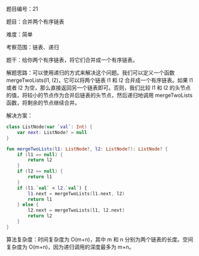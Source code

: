 题目编号：21

题目：合并两个有序链表

难度：简单

考察范围：链表、递归

题干：给你两个有序链表，将它们合并成一个有序链表。

解题思路：可以使用递归的方式来解决这个问题。我们可以定义一个函数 mergeTwoLists(l1, l2)，它可以将两个链表 l1 和 l2 合并成一个有序链表。如果 l1 或者 l2 为空，那么直接返回另一个链表即可。否则，我们比较 l1 和 l2 的头节点的值，将较小的节点作为合并后链表的头节点，然后递归地调用 mergeTwoLists 函数，将剩余的节点继续合并。

解决方案：

```kotlin
class ListNode(var `val`: Int) {
    var next: ListNode? = null
}

fun mergeTwoLists(l1: ListNode?, l2: ListNode?): ListNode? {
    if (l1 == null) {
        return l2
    }
    if (l2 == null) {
        return l1
    }
    if (l1.`val` < l2.`val`) {
        l1.next = mergeTwoLists(l1.next, l2)
        return l1
    } else {
        l2.next = mergeTwoLists(l1, l2.next)
        return l2
    }
}
```

算法复杂度：时间复杂度为 O(m+n)，其中 m 和 n 分别为两个链表的长度。空间复杂度为 O(m+n)，因为递归调用的深度最多为 m+n。
